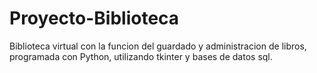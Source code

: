 # Proyecto-Biblioteca
Biblioteca virtual con la funcion del guardado y administracion de libros, programada con Python, utilizando tkinter y bases de datos sql.
